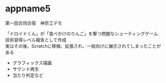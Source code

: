 appname5
========

第一回合同合宿　神奈工デモ

「ドロイドくん」が「食べかけのりんご」を撃つ問題なシューティングゲーム  
技術習得レベル報告として作成  
実はその後、Scratchに移植、拡張され、一般向けに展示されてしまったことがある  

* グラフィックス描画
* サウンド再生
* 当たり判定など
